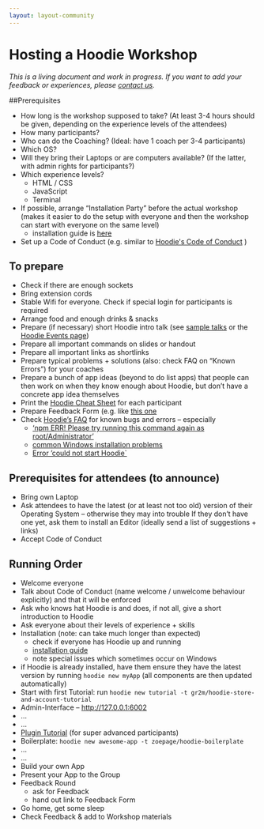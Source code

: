 ```yaml
---
layout: layout-community
---
```


# Hosting a Hoodie Workshop 

*This is a living document and work in progress. If you want to add your feedback or experiences, please [contact us](http://hood.ie/contact).*

##Prerequisites

- How long is the workshop supposed to take? (At least 3-4 hours should be given, depending on the experience levels of the attendees)
- How many participants?
- Who can do the Coaching? (Ideal: have 1 coach per 3-4 participants)
- Which OS?
- Will they bring their Laptops or are computers available? (If the latter, with admin rights for participants?)
- Which experience levels?
  - HTML / CSS
  - JavaScript
  - Terminal
- If possible, arrange “Installation Party” before the actual workshop (makes it easier to do the setup with everyone and then the workshop can start with everyone on the same level)
  - installation guide is [here](https://github.com/hoodiehq/documentation/blob/gh-pages/tutorials/system-requirements-browser-compatibilities-prerequisites-before-getting-started-with-hoodie.md)
- Set up a Code of Conduct (e.g. similar to [Hoodie's Code of Conduct](http://hood.ie/code-of-conduct) )

## To prepare
- Check if there are enough sockets
- Bring extension cords
- Stable Wifi for everyone. Check if special login for participants is required
- Arrange food and enough drinks & snacks
- Prepare (if necessary) short Hoodie intro talk (see [sample talks](http://hood.ie/contribute#talks) or the [Hoodie Events page](http://hood.ie/events))
- Prepare all important commands on slides or handout
- Prepare all important links as shortlinks
- Prepare typical problems + solutions (also: check FAQ on “Known Errors”) for your coaches
- Prepare a bunch of app ideas (beyond to do list apps) that people can then work on when they know enough about Hoodie, but don’t have a concrete app idea themselves
- Print the [Hoodie Cheat Sheet](http://hood.ie//dist/presentations/hoodie-cheat-sheet-print.pdf) for each participant
- Prepare Feedback Form (e.g. like [this one](https://docs.google.com/a/thehoodiefirm.com/forms/d/1toCQfdK4tF2WIXzico5MoMpI_UXpLQ5zvcxFOUhip5M/viewform)
- Check [Hoodie’s FAQ](http://faq.hood.ie) for known bugs and errors – especially 
  - [‘npm ERR! Please try running this command again as root/Administrator’](http://faq.hood.ie/#/question/38210259) 
  - [common Windows installation problems](http://faq.hood.ie/#/question/48204371) 
  - [Error ’could not start Hoodie`](http://faq.hood.ie/#/question/38210193)

## Prerequisites for attendees (to announce)
- Bring own Laptop
- Ask attendees to have the latest (or at least not too old) version of their Operating System – otherwise they may into trouble
If they don’t have one yet, ask them to install an Editor (ideally send a list of suggestions + links)
- Accept Code of Conduct

## Running Order

- Welcome everyone
- Talk about Code of Conduct (name welcome / unwelcome behaviour explicitly) and that it will be enforced
- Ask who knows hat Hoodie is and does, if not all, give a short introduction to Hoodie
- Ask everyone about their levels of experience + skills
- Installation (note: can take much longer than expected)
  - check if everyone has Hoodie up and running
  - [installation guide](https://github.com/hoodiehq/documentation/blob/gh-pages/tutorials/system-requirements-browser-compatibilities-prerequisites-before-getting-started-with-hoodie.md) 
  - note special issues which sometimes occur on Windows
- if Hoodie is already installed, have them ensure they have the latest version by running `hoodie new myApp` (all components are then updated automatically)
- Start with first Tutorial: run `hoodie new tutorial -t gr2m/hoodie-store-and-account-tutorial` 
- Admin-Interface – http://127.0.0.1:6002
- …
- …
- [Plugin Tutorial](https://github.com/hoodiehq/documentation/blob/gh-pages/tutorials/hoodie-plugin-tutorial/index.md) (for super advanced participants)
- Boilerplate: `hoodie new awesome-app -t zoepage/hoodie-boilerplate`
- …
- … 
- Build your own App
- Present your App to the Group
- Feedback Round
  - ask for Feedback
  - hand out link to Feedback Form
- Go home, get some sleep
- Check Feedback & add to Workshop materials
